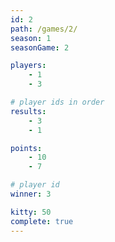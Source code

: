 ```yaml
---
id: 2
path: /games/2/
season: 1
seasonGame: 2

players:
    - 1
    - 3

# player ids in order
results:
    - 3
    - 1

points:
    - 10
    - 7

# player id
winner: 3

kitty: 50
complete: true
---
```

